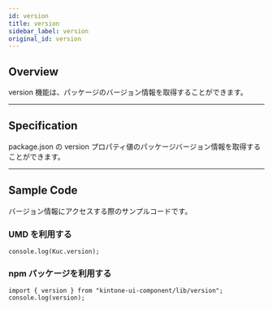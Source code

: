 ```yaml
---
id: version
title: version
sidebar_label: version
original_id: version
---
```


## Overview

version 機能は、パッケージのバージョン情報を取得することができます。

---
## Specification

package.json の version プロパティ値のパッケージバージョン情報を取得することができます。

---
## Sample Code
バージョン情報にアクセスする際のサンプルコードです。

### UMD を利用する

```javescript
console.log(Kuc.version);
```

### npm パッケージを利用する

```javescript
import { version } from "kintone-ui-component/lib/version";
console.log(version);
```

